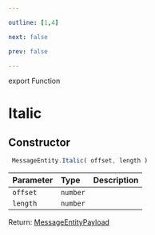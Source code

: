 ```yaml
---

outline: [1,4]

next: false

prev: false

---
```


export Function
# Italic

## Constructor
```ts
 MessageEntity.Italic( offset, length )
 ```
| Parameter | Type | Description |
| :--- | :--- | :--- |
| `offset` | `number` | |
| `length` | `number` | |

Return: [MessageEntityPayload](../../../interfaces/MessageEntityPayload.md)
